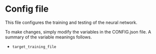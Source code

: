 # Config file 

This file configures the training and testing of the neural network.

To make changes, simply modify the variables in the CONFIG.json file.  A summary of the variable meanings follows.

* `target_training_file`
